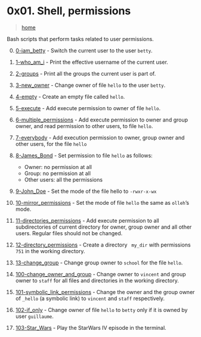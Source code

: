# 0x01. Shell, permissions

> [home](../README.md)

Bash scripts that perform tasks related to user permissions.

0. [0-iam_betty](./0-iam_betty) - Switch the current user to the user `betty`.
1. [1-who_am_i](./1-who_am_i) - Print the effective username of the current
   user.
2. [2-groups](./2-groups) - Print all the groups the current user is part of.
3. [3-new_owner](./3-new_owner) - Change owner of file `hello` to the user
   `betty`.
4. [4-empty](./4-empty) - Create an empty file called `hello`.
5. [5-execute](./5-execute) - Add execute permission to owner of file `hello`.
6. [6-multiple_permissions](./6-multiple_permissions) - Add execute permission
   to owner and group owner, and read permission to other users, to file
   `hello`.
7. [7-everybody](./7-everybody) - Add execution permission to owner, group owner
   and other users, for the file `hello`
8. [8-James_Bond](./8-James_Bond) - Set permission to file `hello` as follows:
   - Owner: no permission at all
   - Group: no permission at all
   - Other users: all the permissions
9. [9-John_Doe](./9-John_Doe) - Set the mode of the file hello to `-rwxr-x-wx`
10. [10-mirror_permissions](./10-mirror_permissions) - Set the mode of file
    `hello` the same as `olleh`’s mode.
11. [11-directories_permissions](./11-directories_permissions) - Add execute
    permission to all subdirectories of current directory for owner, group owner
    and all other users. Regular files should not be changed.
12. [12-directory_permissions](./12-directory_permissions) - Create a directory
    ` my_dir` with permissions `751` in the working directory.
13. [13-change_group](./13-change_group) - Change group owner to `school` for
    the file `hello`.
14. [100-change_owner_and_group](./100-change_owner_and_group) - Change  owner
    to `vincent` and group owner to `staff` for all files and directories in
    the working directory.
15. [101-symbolic_link_permissions](./101-symbolic_link_permissions) - Change
    the owner and the group owner of `_hello` (a symbolic link) to `vincent`
    and `staff` respectively.
16. [102-if_only](./102-if_only) - Change owner of file `hello` to `betty`
    only if it is owned by user `guillaume`.

17. [103-Star_Wars](./103-Star_Wars) - Play the StarWars IV episode in the
    terminal.
